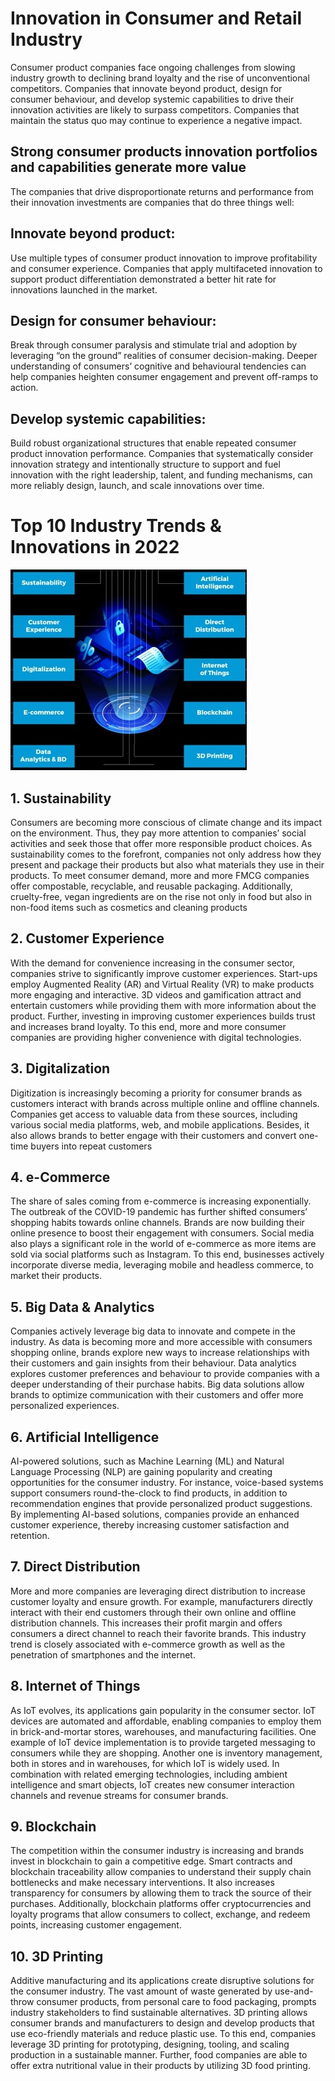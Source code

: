 # Innovation in Consumer and Retail Industry

Consumer product companies face ongoing challenges from slowing industry growth to declining brand loyalty and the rise of unconventional competitors. Companies that innovate beyond product, design for consumer behaviour, and develop systemic capabilities to drive their innovation activities are likely to surpass competitors. Companies that maintain the status quo may continue to experience a negative impact.

## Strong consumer products innovation portfolios and capabilities generate more value

The companies that drive disproportionate returns and performance from their innovation investments are companies that do three things well:

## Innovate beyond product: 
Use multiple types of consumer product innovation to improve profitability and consumer experience. Companies that apply multifaceted innovation to support product differentiation demonstrated a better hit rate for innovations launched in the market.

## Design for consumer behaviour: 
Break through consumer paralysis and stimulate trial and adoption by leveraging “on the ground” realities of consumer decision-making. Deeper understanding of consumers’ cognitive and behavioural tendencies can help companies heighten consumer engagement and prevent off-ramps to action.

## Develop systemic capabilities: 
Build robust organizational structures that enable repeated consumer product innovation performance. Companies that systematically consider innovation strategy and intentionally structure to support and fuel innovation with the right leadership, talent, and funding mechanisms, can more reliably design, launch, and scale innovations over time.

# Top 10 Industry Trends & Innovations in 2022

![Retail Industry](/Consumer_images/6.JPG)

## 1. Sustainability
Consumers are becoming more conscious of climate change and its impact on the environment. Thus, they pay more attention to companies’ social activities and seek those that offer more responsible product choices. As sustainability comes to the forefront, companies not only address how they present and package their products but also what materials they use in their products. To meet consumer demand, more and more FMCG companies offer compostable, recyclable, and reusable packaging. Additionally, cruelty-free, vegan ingredients are on the rise not only in food but also in non-food items such as cosmetics and cleaning products

## 2. Customer Experience
With the demand for convenience increasing in the consumer sector, companies strive to significantly improve customer experiences. Start-ups employ Augmented Reality (AR) and Virtual Reality (VR) to make products more engaging and interactive. 3D videos and gamification attract and entertain customers while providing them with more information about the product. Further, investing in improving customer experiences builds trust and increases brand loyalty. To this end, more and more consumer companies are providing higher convenience with digital technologies.
## 3. Digitalization
Digitization is increasingly becoming a priority for consumer brands as customers interact with brands across multiple online and offline channels. Companies get access to valuable data from these sources, including various social media platforms, web, and mobile applications. Besides, it also allows brands to better engage with their customers and convert one-time buyers into repeat customers
## 4. e-Commerce
The share of sales coming from e-commerce is increasing exponentially. The outbreak of the COVID-19 pandemic has further shifted consumers’ shopping habits towards online channels. Brands are now building their online presence to boost their engagement with consumers. Social media also plays a significant role in the world of e-commerce as more items are sold via social platforms such as Instagram. To this end, businesses actively incorporate diverse media, leveraging mobile and headless commerce, to market their products.
## 5. Big Data & Analytics
Companies actively leverage big data to innovate and compete in the industry. As data is becoming more and more accessible with consumers shopping online, brands explore new ways to increase relationships with their customers and gain insights from their behaviour. Data analytics explores customer preferences and behaviour to provide companies with a deeper understanding of their purchase habits. Big data solutions allow brands to optimize communication with their customers and offer more personalized experiences.
## 6. Artificial Intelligence
AI-powered solutions, such as Machine Learning (ML) and Natural Language Processing (NLP) are gaining popularity and creating opportunities for the consumer industry. For instance, voice-based systems support consumers round-the-clock to find products, in addition to recommendation engines that provide personalized product suggestions. By implementing AI-based solutions, companies provide an enhanced customer experience, thereby increasing customer satisfaction and retention.

## 7. Direct Distribution
More and more companies are leveraging direct distribution to increase customer loyalty and ensure growth. For example, manufacturers directly interact with their end customers through their own online and offline distribution channels. This increases their profit margin and offers consumers a direct channel to reach their favorite brands. This industry trend is closely associated with e-commerce growth as well as the penetration of smartphones and the internet.

## 8. Internet of Things
As IoT evolves, its applications gain popularity in the consumer sector. IoT devices are automated and affordable, enabling companies to employ them in brick-and-mortar stores, warehouses, and manufacturing facilities. One example of IoT device implementation is to provide targeted messaging to consumers while they are shopping. Another one is inventory management, both in stores and in warehouses, for which IoT is widely used. In combination with related emerging technologies, including ambient intelligence and smart objects, IoT creates new consumer interaction channels and revenue streams for consumer brands.

## 9. Blockchain
The competition within the consumer industry is increasing and brands invest in blockchain to gain a competitive edge. Smart contracts and blockchain traceability allow companies to understand their supply chain bottlenecks and make necessary interventions. It also increases transparency for consumers by allowing them to track the source of their purchases. Additionally, blockchain platforms offer cryptocurrencies and loyalty programs that allow consumers to collect, exchange, and redeem points, increasing customer engagement.
## 10. 3D Printing
Additive manufacturing and its applications create disruptive solutions for the consumer industry. The vast amount of waste generated by use-and-throw consumer products, from personal care to food packaging, prompts industry stakeholders to find sustainable alternatives. 3D printing allows consumer brands and manufacturers to design and develop products that use eco-friendly materials and reduce plastic use. To this end, companies leverage 3D printing for prototyping, designing, tooling, and scaling production in a sustainable manner. Further, food companies are able to offer extra nutritional value in their products by utilizing 3D food printing.




